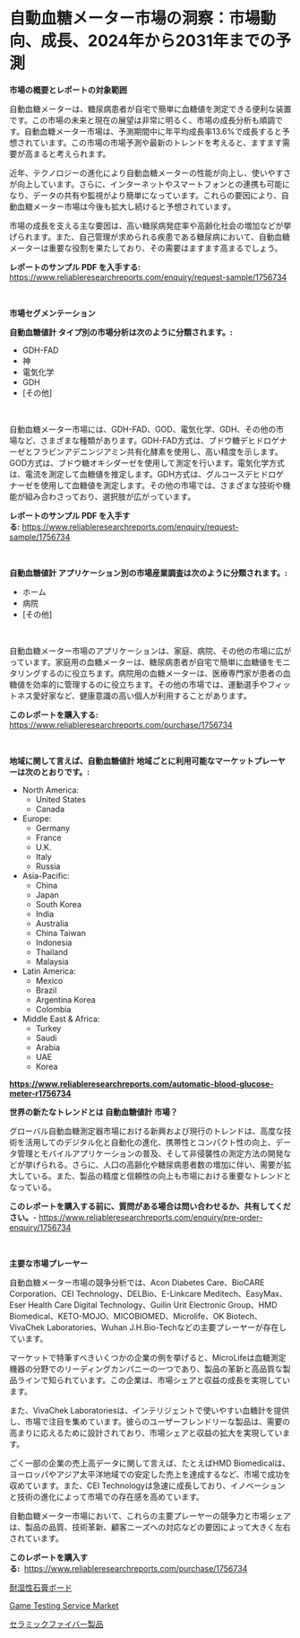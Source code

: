 <p><h1>自動血糖メーター市場の洞察：市場動向、成長、2024年から2031年までの予測</h1></p><p><strong>市場の概要とレポートの対象範囲</strong></p>
<p><p>自動血糖メーターは、糖尿病患者が自宅で簡単に血糖値を測定できる便利な装置です。この市場の未来と現在の展望は非常に明るく、市場の成長分析も順調です。自動血糖メーター市場は、予測期間中に年平均成長率13.6%で成長すると予想されています。この市場の市場予測や最新のトレンドを考えると、ますます需要が高まると考えられます。</p><p>近年、テクノロジーの進化により自動血糖メーターの性能が向上し、使いやすさが向上しています。さらに、インターネットやスマートフォンとの連携も可能になり、データの共有や監視がより簡単になっています。これらの要因により、自動血糖メーター市場は今後も拡大し続けると予想されています。</p><p>市場の成長を支える主な要因は、高い糖尿病発症率や高齢化社会の増加などが挙げられます。また、自己管理が求められる疾患である糖尿病において、自動血糖メーターは重要な役割を果たしており、その需要はますます高まるでしょう。</p></p>
<p><strong>レポートのサンプル PDF を入手する:</strong> <a href="https://www.reliableresearchreports.com/enquiry/request-sample/1756734">https://www.reliableresearchreports.com/enquiry/request-sample/1756734</a></p>
<p>&nbsp;</p>
<p><strong>市場セグメンテーション</strong></p>
<p><strong>自動血糖値計 タイプ別の市場分析は次のように分類されます。:</strong></p>
<p><ul><li>GDH-FAD</li><li>神</li><li>電気化学</li><li>GDH</li><li>[その他]</li></ul></p>
<p>&nbsp;</p>
<p><p>自動血糖メーター市場には、GDH-FAD、GOD、電気化学、GDH、その他の市場など、さまざまな種類があります。GDH-FAD方式は、ブドウ糖デヒドロゲナーゼとフラビンアデニンジアミン共有化酵素を使用し、高い精度を示します。GOD方式は、ブドウ糖オキシダーゼを使用して測定を行います。電気化学方式は、電流を測定して血糖値を推定します。GDH方式は、グルコースデヒドロゲナーゼを使用して血糖値を測定します。その他の市場では、さまざまな技術や機能が組み合わさっており、選択肢が広がっています。</p></p>
<p><strong>レポートのサンプル PDF を入手する:</strong>&nbsp;<a href="https://www.reliableresearchreports.com/enquiry/request-sample/1756734">https://www.reliableresearchreports.com/enquiry/request-sample/1756734</a></p>
<p>&nbsp;</p>
<p><strong> 自動血糖値計 アプリケーション別の市場産業調査は次のように分類されます。:</strong></p>
<p><ul><li>ホーム</li><li>病院</li><li>[その他]</li></ul></p>
<p>&nbsp;</p>
<p><p>自動血糖メーター市場のアプリケーションは、家庭、病院、その他の市場に広がっています。家庭用の血糖メーターは、糖尿病患者が自宅で簡単に血糖値をモニタリングするのに役立ちます。病院用の血糖メーターは、医療専門家が患者の血糖値を効率的に管理するのに役立ちます。その他の市場では、運動選手やフィットネス愛好家など、健康意識の高い個人が利用することがあります。</p></p>
<p><strong>このレポートを購入する:</strong>&nbsp; <a href="https://www.reliableresearchreports.com/purchase/1756734">https://www.reliableresearchreports.com/purchase/1756734</a></p>
<p>&nbsp;</p>
<p><strong>地域に関して言えば、自動血糖値計 地域ごとに利用可能なマーケットプレーヤーは次のとおりです。:</strong></p>
<p><ul>
    <li>
        North America:
        <ul>
            <li>United States</li>
            <li>Canada</li>
        </ul>
    </li>
    <li>
        Europe:
        <ul>
            <li>Germany</li>
            <li>France</li>
            <li>U.K.</li>
            <li>Italy</li>
            <li>Russia</li>
        </ul>
    </li>
    <li>
        Asia-Pacific:
        <ul>
            <li>China</li>
            <li>Japan</li>
            <li>South Korea</li>
            <li>India</li>
            <li>Australia</li>
            <li>China Taiwan</li>
            <li>Indonesia</li>
            <li>Thailand</li>
            <li>Malaysia</li>
        </ul>
    </li>
    <li>
        Latin America:
        <ul>
            <li>Mexico</li>
            <li>Brazil</li>
            <li>Argentina Korea</li>
            <li>Colombia</li>
        </ul>
    </li>
    <li>
        Middle East & Africa:
        <ul>
            <li>Turkey</li>
            <li>Saudi</li>
            <li>Arabia</li>
            <li>UAE</li>
            <li>Korea</li>
        </ul>
    </li>
    </ul></p>
<p><strong><a href="https://www.reliableresearchreports.com/automatic-blood-glucose-meter-r1756734">https://www.reliableresearchreports.com/automatic-blood-glucose-meter-r1756734</a></strong>&nbsp;</p>
<p><strong>世界の新たなトレンドとは 自動血糖値計 市場？</strong></p>
<p><p>グローバル自動血糖測定器市場における新興および現行のトレンドは、高度な技術を活用してのデジタル化と自動化の進化、携帯性とコンパクト性の向上、データ管理とモバイルアプリケーションの普及、そして非侵襲性の測定方法の開発などが挙げられる。さらに、人口の高齢化や糖尿病患者数の増加に伴い、需要が拡大している。また、製品の精度と信頼性の向上も市場における重要なトレンドとなっている。</p></p>
<p><strong>このレポートを購入する前に、質問がある場合は問い合わせるか、共有してください。</strong>- <a href="https://www.reliableresearchreports.com/enquiry/pre-order-enquiry/1756734">https://www.reliableresearchreports.com/enquiry/pre-order-enquiry/1756734</a></p>
<p>&nbsp;</p>
<p><strong>主要な市場プレーヤー</strong></p>
<p><p>自動血糖メーター市場の競争分析では、Acon Diabetes Care、BioCARE Corporation、CEI Technology、DELBio、E-Linkcare Meditech、EasyMax、Eser Health Care Digital Technology、Guilin Urit Electronic Group、HMD Biomedical、KETO-MOJO、MICOBIOMED、Microlife、OK Biotech、VivaChek Laboratories、Wuhan J.H.Bio-Techなどの主要プレーヤーが存在しています。</p><p>マーケットで特筆すべきいくつかの企業の例を挙げると、MicroLifeは血糖測定機器の分野でのリーディングカンパニーの一つであり、製品の革新と高品質な製品ラインで知られています。この企業は、市場シェアと収益の成長を実現しています。</p><p>また、VivaChek Laboratoriesは、インテリジェントで使いやすい血糖計を提供し、市場で注目を集めています。彼らのユーザーフレンドリーな製品は、需要の高まりに応えるために設計されており、市場シェアと収益の拡大を実現しています。</p><p>ごく一部の企業の売上高データに関して言えば、たとえばHMD Biomedicalは、ヨーロッパやアジア太平洋地域での安定した売上を達成するなど、市場で成功を収めています。また、CEI Technologyは急速に成長しており、イノベーションと技術の進化によって市場での存在感を高めています。</p><p>自動血糖メーター市場において、これらの主要プレーヤーの競争力と市場シェアは、製品の品質、技術革新、顧客ニーズへの対応などの要因によって大きく左右されています。</p></p>
<p><strong>このレポートを購入する:</strong>&nbsp;&nbsp;<a href="https://www.reliableresearchreports.com/purchase/1756734">https://www.reliableresearchreports.com/purchase/1756734</a></p>
<p><p><a href="https://github.com/laurenreichert/Market-Research-Report-List-1/blob/main/279139825088.md">耐湿性石膏ボード</a></p><p><a href="https://github.com/mbisetmhermsr/Market-Research-Report-List-2/blob/main/game-testing-service-market.md">Game Testing Service Market</a></p><p><a href="https://github.com/RodHoppe07/Market-Research-Report-List-1/blob/main/511648325089.md">セラミックファイバー製品</a></p></p>